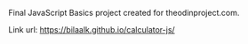 Final JavaScript Basics project created for theodinproject.com.

Link url: https://bilaalk.github.io/calculator-js/